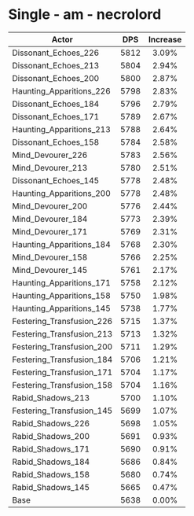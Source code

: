 # Single - am - necrolord
| Actor | DPS | Increase |
|---|:---:|:---:|
|Dissonant_Echoes_226|5812|3.09%|
|Dissonant_Echoes_213|5804|2.94%|
|Dissonant_Echoes_200|5800|2.87%|
|Haunting_Apparitions_226|5798|2.83%|
|Dissonant_Echoes_184|5796|2.79%|
|Dissonant_Echoes_171|5789|2.67%|
|Haunting_Apparitions_213|5788|2.64%|
|Dissonant_Echoes_158|5784|2.58%|
|Mind_Devourer_226|5783|2.56%|
|Mind_Devourer_213|5780|2.51%|
|Dissonant_Echoes_145|5778|2.48%|
|Haunting_Apparitions_200|5778|2.48%|
|Mind_Devourer_200|5776|2.44%|
|Mind_Devourer_184|5773|2.39%|
|Mind_Devourer_171|5769|2.31%|
|Haunting_Apparitions_184|5768|2.30%|
|Mind_Devourer_158|5766|2.25%|
|Mind_Devourer_145|5761|2.17%|
|Haunting_Apparitions_171|5758|2.12%|
|Haunting_Apparitions_158|5750|1.98%|
|Haunting_Apparitions_145|5738|1.77%|
|Festering_Transfusion_226|5715|1.37%|
|Festering_Transfusion_213|5713|1.32%|
|Festering_Transfusion_200|5711|1.29%|
|Festering_Transfusion_184|5706|1.21%|
|Festering_Transfusion_171|5704|1.17%|
|Festering_Transfusion_158|5704|1.16%|
|Rabid_Shadows_213|5700|1.10%|
|Festering_Transfusion_145|5699|1.07%|
|Rabid_Shadows_226|5698|1.05%|
|Rabid_Shadows_200|5691|0.93%|
|Rabid_Shadows_171|5690|0.91%|
|Rabid_Shadows_184|5686|0.84%|
|Rabid_Shadows_158|5680|0.74%|
|Rabid_Shadows_145|5665|0.47%|
|Base|5638|0.00%|
